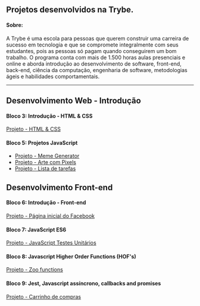 ## Projetos desenvolvidos na Trybe.

#### Sobre:

 A Trybe é uma escola para pessoas que querem construir uma carreira de sucesso em tecnologia e que se compromete integralmente com seus estudantes, pois as pessoas só pagam quando conseguirem um bom trabalho.
O programa conta com mais de 1.500 horas aulas presenciais e online e aborda introdução ao desenvolvimento de software, front-end, back-end, ciência da computação, engenharia de software, metodologias ágeis e habilidades comportamentais.

<hr />

## Desenvolvimento Web - Introdução 

#### Bloco 3: Introdução - HTML & CSS

<a href="lucascv.github.io/html-css">Projeto - HTML & CSS</a></li>

#### Bloco 5: Projetos JavaScript

<ul>
<li><a href="lucascv.github.io/meme-generator">Projeto - Meme Generator</a></li>
<li><a href="lucascv.github.io/make-me-an-artist">Projeto - Arte com Pixels</a></li>
<li><a href="lucascv.github.io/todo-list">Projeto - Lista de tarefas</a></li>
</ul>

## Desenvolvimento Front-end

#### Bloco 6: Introdução - Front-end

<a href="/signup-facebook">Projeto - Página inicial do Facebook</a>


#### Bloco 7: JavaScript ES6

<a href="https://github.com/lucascv/Trybe/tree/master/Bloco7/Projeto">Projeto - JavaScript Testes Unitários</a>

#### Bloco 8: Javascript Higher Order Functions (HOF's)

<a href="https://github.com/lucascv/Trybe/tree/master/Bloco8/Projeto">Projeto - Zoo functions</a>

#### Bloco 9: Jest, Javascript assíncrono, callbacks and promises

<a href="lucascv.github.io/shopping-cart">Projeto - Carrinho de compras</a>
